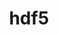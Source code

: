 ---
title: "hdf5"
layout: cache
categories: [package, v0.18.1]
meta: {"versions": ["1.12.2", "1.8.22"], "compilers": ["gcc@=7.3.1", "gcc@=7.5.0"], "oss": ["amzn2", "ubuntu18.04"], "platforms": ["linux"], "targets": ["aarch64", "graviton2", "x86_64", "x86_64_v3", "x86_64_v4"], "stacks": ["aws-ahug", "aws-ahug-aarch64", "aws-isc", "aws-isc-aarch64", "data-vis-sdk", "e4s", "radiuss", "root", "tutorial"], "num_specs": 20, "num_specs_by_stack": {"root": 20, "e4s": 2, "aws-ahug": 4, "aws-isc-aarch64": 2, "aws-ahug-aarch64": 4, "tutorial": 3, "data-vis-sdk": 1, "aws-isc": 2, "radiuss": 2}}
spec_details: [{"hash": "zsh5jfhmuibz55kyjkwxmzp6ojkwakcx", "compiler": "gcc@=7.5.0", "versions": ["1.12.2"], "os": "ubuntu18.04", "platform": "linux", "target": "x86_64", "variants": ["api=default", "build_type=RelWithDebInfo", "~cxx", "+fortran", "+hl", "~ipo", "~java", "+mpi", "+shared", "~szip", "~threadsafe", "+tools"], "stacks": ["root", "e4s"], "size": "-", "tarball": "https://binaries.spack.io/v0.18.1/build_cache/linux-ubuntu18.04-x86_64/gcc-7.5.0/hdf5-1.12.2/linux-ubuntu18.04-x86_64-gcc-7.5.0-hdf5-1.12.2-zsh5jfhmuibz55kyjkwxmzp6ojkwakcx.spack"}, {"hash": "i3u73p33qkm4hx3f3ilwojhtofylchlj", "compiler": "gcc@=7.3.1", "versions": ["1.12.2"], "os": "amzn2", "platform": "linux", "target": "x86_64_v3", "variants": ["api=default", "build_type=RelWithDebInfo", "~cxx", "+fortran", "+hl", "~ipo", "~java", "+mpi", "+shared", "~szip", "~threadsafe", "+tools"], "stacks": ["root", "aws-ahug"], "size": "-", "tarball": "https://binaries.spack.io/v0.18.1/build_cache/linux-amzn2-x86_64_v3/gcc-7.3.1/hdf5-1.12.2/linux-amzn2-x86_64_v3-gcc-7.3.1-hdf5-1.12.2-i3u73p33qkm4hx3f3ilwojhtofylchlj.spack"}, {"hash": "bq5pcqqkukrksa2jf7l5iddpvzag3bha", "compiler": "gcc@=7.3.1", "versions": ["1.12.2"], "os": "amzn2", "platform": "linux", "target": "aarch64", "variants": ["api=default", "build_type=RelWithDebInfo", "~cxx", "+fortran", "+hl", "~ipo", "~java", "+mpi", "+shared", "~szip", "~threadsafe", "+tools"], "stacks": ["aws-isc-aarch64", "root"], "size": "-", "tarball": "https://binaries.spack.io/v0.18.1/build_cache/linux-amzn2-aarch64/gcc-7.3.1/hdf5-1.12.2/linux-amzn2-aarch64-gcc-7.3.1-hdf5-1.12.2-bq5pcqqkukrksa2jf7l5iddpvzag3bha.spack"}, {"hash": "s7zezeqj7zrbtxo7yv32bpiiwkt3zf37", "compiler": "gcc@=7.3.1", "versions": ["1.12.2"], "os": "amzn2", "platform": "linux", "target": "aarch64", "variants": ["api=default", "build_type=RelWithDebInfo", "~cxx", "+fortran", "+hl", "~ipo", "~java", "+mpi", "+shared", "~szip", "~threadsafe", "+tools"], "stacks": ["aws-ahug-aarch64", "root"], "size": "-", "tarball": "https://binaries.spack.io/v0.18.1/build_cache/linux-amzn2-aarch64/gcc-7.3.1/hdf5-1.12.2/linux-amzn2-aarch64-gcc-7.3.1-hdf5-1.12.2-s7zezeqj7zrbtxo7yv32bpiiwkt3zf37.spack"}, {"hash": "mmwuwgr4u2be4dyulfwg6onpw6uj2yfs", "compiler": "gcc@=7.3.1", "versions": ["1.12.2"], "os": "amzn2", "platform": "linux", "target": "x86_64_v4", "variants": ["api=default", "build_type=RelWithDebInfo", "~cxx", "+fortran", "+hl", "~ipo", "~java", "+mpi", "+shared", "~szip", "~threadsafe", "+tools"], "stacks": ["root", "aws-ahug"], "size": "-", "tarball": "https://binaries.spack.io/v0.18.1/build_cache/linux-amzn2-x86_64_v4/gcc-7.3.1/hdf5-1.12.2/linux-amzn2-x86_64_v4-gcc-7.3.1-hdf5-1.12.2-mmwuwgr4u2be4dyulfwg6onpw6uj2yfs.spack"}, {"hash": "yrtrveuc7qfqc33tfworhtqeckb62aio", "compiler": "gcc@=7.5.0", "versions": ["1.12.2"], "os": "ubuntu18.04", "platform": "linux", "target": "x86_64", "variants": ["api=default", "build_type=RelWithDebInfo", "~cxx", "~fortran", "+hl", "~ipo", "~java", "+mpi", "+shared", "~szip", "~threadsafe", "+tools"], "stacks": ["root", "tutorial"], "size": "-", "tarball": "https://binaries.spack.io/v0.18.1/build_cache/linux-ubuntu18.04-x86_64/gcc-7.5.0/hdf5-1.12.2/linux-ubuntu18.04-x86_64-gcc-7.5.0-hdf5-1.12.2-yrtrveuc7qfqc33tfworhtqeckb62aio.spack"}, {"hash": "fvgymjmx5bfip5xl2pzvmpcvo6yzb5wk", "compiler": "gcc@=7.3.1", "versions": ["1.12.2"], "os": "amzn2", "platform": "linux", "target": "aarch64", "variants": ["api=default", "build_type=RelWithDebInfo", "~cxx", "+fortran", "+hl", "~ipo", "~java", "~mpi", "+shared", "~szip", "~threadsafe", "+tools"], "stacks": ["aws-ahug-aarch64", "root"], "size": "-", "tarball": "https://binaries.spack.io/v0.18.1/build_cache/linux-amzn2-aarch64/gcc-7.3.1/hdf5-1.12.2/linux-amzn2-aarch64-gcc-7.3.1-hdf5-1.12.2-fvgymjmx5bfip5xl2pzvmpcvo6yzb5wk.spack"}, {"hash": "rh2gilz6xlosoeuldxtgeyz65wsualsj", "compiler": "gcc@=7.5.0", "versions": ["1.12.2"], "os": "ubuntu18.04", "platform": "linux", "target": "x86_64", "variants": ["api=default", "build_type=RelWithDebInfo", "~cxx", "~fortran", "~hl", "~ipo", "~java", "+mpi", "+shared", "~szip", "~threadsafe", "+tools"], "stacks": ["root", "tutorial"], "size": "-", "tarball": "https://binaries.spack.io/v0.18.1/build_cache/linux-ubuntu18.04-x86_64/gcc-7.5.0/hdf5-1.12.2/linux-ubuntu18.04-x86_64-gcc-7.5.0-hdf5-1.12.2-rh2gilz6xlosoeuldxtgeyz65wsualsj.spack"}, {"hash": "66gz3fuawdipwcn3yyrhhtafds54qfjo", "compiler": "gcc@=7.3.1", "versions": ["1.12.2"], "os": "amzn2", "platform": "linux", "target": "graviton2", "variants": ["api=default", "build_type=RelWithDebInfo", "~cxx", "+fortran", "+hl", "~ipo", "~java", "+mpi", "+shared", "~szip", "~threadsafe", "+tools"], "stacks": ["aws-ahug-aarch64", "root"], "size": "-", "tarball": "https://binaries.spack.io/v0.18.1/build_cache/linux-amzn2-graviton2/gcc-7.3.1/hdf5-1.12.2/linux-amzn2-graviton2-gcc-7.3.1-hdf5-1.12.2-66gz3fuawdipwcn3yyrhhtafds54qfjo.spack"}, {"hash": "czxc77gbpj5yqyjt4te4heyvs4at7utk", "compiler": "gcc@=7.5.0", "versions": ["1.12.2"], "os": "ubuntu18.04", "platform": "linux", "target": "x86_64", "variants": ["api=default", "build_type=RelWithDebInfo", "~cxx", "+fortran", "+hl", "~ipo", "~java", "+mpi", "+shared", "~szip", "~threadsafe", "+tools"], "stacks": ["data-vis-sdk", "root"], "size": "-", "tarball": "https://binaries.spack.io/v0.18.1/build_cache/linux-ubuntu18.04-x86_64/gcc-7.5.0/hdf5-1.12.2/linux-ubuntu18.04-x86_64-gcc-7.5.0-hdf5-1.12.2-czxc77gbpj5yqyjt4te4heyvs4at7utk.spack"}, {"hash": "fwu462gtpinbjl6xz2ie6xj526pl33l5", "compiler": "gcc@=7.3.1", "versions": ["1.12.2"], "os": "amzn2", "platform": "linux", "target": "x86_64_v3", "variants": ["api=default", "build_type=RelWithDebInfo", "~cxx", "+fortran", "+hl", "~ipo", "~java", "+mpi", "+shared", "~szip", "~threadsafe", "+tools"], "stacks": ["aws-isc", "root"], "size": "-", "tarball": "https://binaries.spack.io/v0.18.1/build_cache/linux-amzn2-x86_64_v3/gcc-7.3.1/hdf5-1.12.2/linux-amzn2-x86_64_v3-gcc-7.3.1-hdf5-1.12.2-fwu462gtpinbjl6xz2ie6xj526pl33l5.spack"}, {"hash": "7j7fjjzfxfmdaimcjubvigqsq3qqojq4", "compiler": "gcc@=7.5.0", "versions": ["1.8.22"], "os": "ubuntu18.04", "platform": "linux", "target": "x86_64", "variants": ["api=default", "build_type=RelWithDebInfo", "~cxx", "~fortran", "~hl", "~ipo", "~java", "+mpi", "+shared", "~szip", "~threadsafe", "+tools"], "stacks": ["root", "radiuss"], "size": "-", "tarball": "https://binaries.spack.io/v0.18.1/build_cache/linux-ubuntu18.04-x86_64/gcc-7.5.0/hdf5-1.8.22/linux-ubuntu18.04-x86_64-gcc-7.5.0-hdf5-1.8.22-7j7fjjzfxfmdaimcjubvigqsq3qqojq4.spack"}, {"hash": "d5crkcnildwv2pnavbvfmyxjoisixxj5", "compiler": "gcc@=7.3.1", "versions": ["1.12.2"], "os": "amzn2", "platform": "linux", "target": "graviton2", "variants": ["api=default", "build_type=RelWithDebInfo", "~cxx", "+fortran", "+hl", "~ipo", "~java", "+mpi", "+shared", "~szip", "~threadsafe", "+tools"], "stacks": ["aws-isc-aarch64", "root"], "size": "-", "tarball": "https://binaries.spack.io/v0.18.1/build_cache/linux-amzn2-graviton2/gcc-7.3.1/hdf5-1.12.2/linux-amzn2-graviton2-gcc-7.3.1-hdf5-1.12.2-d5crkcnildwv2pnavbvfmyxjoisixxj5.spack"}, {"hash": "d4uxiirk57r2t3wpfovenhwwnjzeqwat", "compiler": "gcc@=7.3.1", "versions": ["1.12.2"], "os": "amzn2", "platform": "linux", "target": "x86_64_v4", "variants": ["api=default", "build_type=RelWithDebInfo", "~cxx", "+fortran", "+hl", "~ipo", "~java", "~mpi", "+shared", "~szip", "~threadsafe", "+tools"], "stacks": ["root", "aws-ahug"], "size": "-", "tarball": "https://binaries.spack.io/v0.18.1/build_cache/linux-amzn2-x86_64_v4/gcc-7.3.1/hdf5-1.12.2/linux-amzn2-x86_64_v4-gcc-7.3.1-hdf5-1.12.2-d4uxiirk57r2t3wpfovenhwwnjzeqwat.spack"}, {"hash": "kmkp44amoc7chxsaeiobyplbm34sdytu", "compiler": "gcc@=7.3.1", "versions": ["1.12.2"], "os": "amzn2", "platform": "linux", "target": "x86_64_v4", "variants": ["api=default", "build_type=RelWithDebInfo", "~cxx", "+fortran", "+hl", "~ipo", "~java", "+mpi", "+shared", "~szip", "~threadsafe", "+tools"], "stacks": ["aws-isc", "root"], "size": "-", "tarball": "https://binaries.spack.io/v0.18.1/build_cache/linux-amzn2-x86_64_v4/gcc-7.3.1/hdf5-1.12.2/linux-amzn2-x86_64_v4-gcc-7.3.1-hdf5-1.12.2-kmkp44amoc7chxsaeiobyplbm34sdytu.spack"}, {"hash": "hkmegeo5n5tkvqzxd7peyt7qoyhofwrd", "compiler": "gcc@=7.5.0", "versions": ["1.8.22"], "os": "ubuntu18.04", "platform": "linux", "target": "x86_64", "variants": ["api=default", "build_type=RelWithDebInfo", "~cxx", "+fortran", "+hl", "~ipo", "~java", "+mpi", "+shared", "~szip", "~threadsafe", "+tools"], "stacks": ["root", "e4s"], "size": "-", "tarball": "https://binaries.spack.io/v0.18.1/build_cache/linux-ubuntu18.04-x86_64/gcc-7.5.0/hdf5-1.8.22/linux-ubuntu18.04-x86_64-gcc-7.5.0-hdf5-1.8.22-hkmegeo5n5tkvqzxd7peyt7qoyhofwrd.spack"}, {"hash": "obsmiko3v6yu7nle4dfdsajlc6qj2264", "compiler": "gcc@=7.5.0", "versions": ["1.12.2"], "os": "ubuntu18.04", "platform": "linux", "target": "x86_64", "variants": ["api=default", "build_type=RelWithDebInfo", "~cxx", "~fortran", "~hl", "~ipo", "~java", "+mpi", "+shared", "~szip", "~threadsafe", "+tools"], "stacks": ["root", "radiuss"], "size": "-", "tarball": "https://binaries.spack.io/v0.18.1/build_cache/linux-ubuntu18.04-x86_64/gcc-7.5.0/hdf5-1.12.2/linux-ubuntu18.04-x86_64-gcc-7.5.0-hdf5-1.12.2-obsmiko3v6yu7nle4dfdsajlc6qj2264.spack"}, {"hash": "xxhzmh2algkjhb42fgker32uw7budsqp", "compiler": "gcc@=7.3.1", "versions": ["1.12.2"], "os": "amzn2", "platform": "linux", "target": "graviton2", "variants": ["api=default", "build_type=RelWithDebInfo", "~cxx", "+fortran", "+hl", "~ipo", "~java", "~mpi", "+shared", "~szip", "~threadsafe", "+tools"], "stacks": ["aws-ahug-aarch64", "root"], "size": "-", "tarball": "https://binaries.spack.io/v0.18.1/build_cache/linux-amzn2-graviton2/gcc-7.3.1/hdf5-1.12.2/linux-amzn2-graviton2-gcc-7.3.1-hdf5-1.12.2-xxhzmh2algkjhb42fgker32uw7budsqp.spack"}, {"hash": "4fertwtoydeiwythyrla63mm55ynphd5", "compiler": "gcc@=7.5.0", "versions": ["1.12.2"], "os": "ubuntu18.04", "platform": "linux", "target": "x86_64", "variants": ["api=default", "build_type=RelWithDebInfo", "~cxx", "~fortran", "~hl", "~ipo", "~java", "~mpi", "+shared", "~szip", "~threadsafe", "+tools"], "stacks": ["root", "tutorial"], "size": "-", "tarball": "https://binaries.spack.io/v0.18.1/build_cache/linux-ubuntu18.04-x86_64/gcc-7.5.0/hdf5-1.12.2/linux-ubuntu18.04-x86_64-gcc-7.5.0-hdf5-1.12.2-4fertwtoydeiwythyrla63mm55ynphd5.spack"}, {"hash": "sv7cqu6rf4nnsdqiqqbtkbzude4h5g4d", "compiler": "gcc@=7.3.1", "versions": ["1.12.2"], "os": "amzn2", "platform": "linux", "target": "x86_64_v3", "variants": ["api=default", "build_type=RelWithDebInfo", "~cxx", "+fortran", "+hl", "~ipo", "~java", "~mpi", "+shared", "~szip", "~threadsafe", "+tools"], "stacks": ["root", "aws-ahug"], "size": "-", "tarball": "https://binaries.spack.io/v0.18.1/build_cache/linux-amzn2-x86_64_v3/gcc-7.3.1/hdf5-1.12.2/linux-amzn2-x86_64_v3-gcc-7.3.1-hdf5-1.12.2-sv7cqu6rf4nnsdqiqqbtkbzude4h5g4d.spack"}]
---